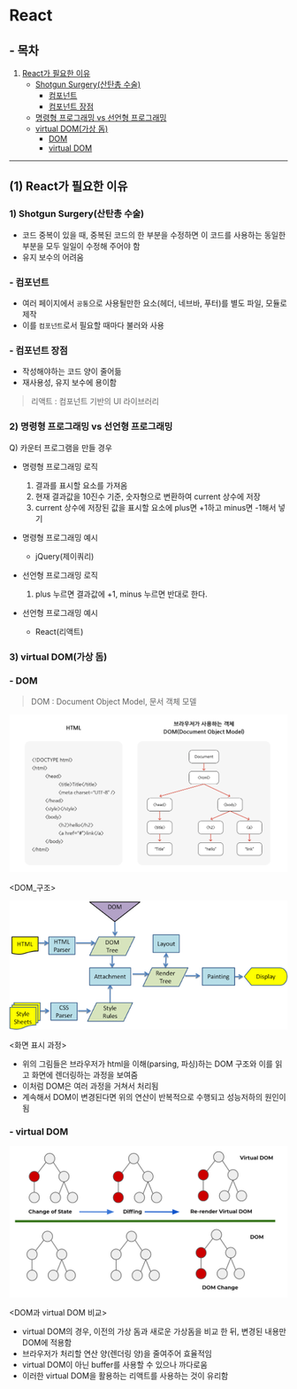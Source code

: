 # React

## - 목차
1. [React가 필요한 이유](#1-react가-필요한-이유)
    - [Shotgun Surgery(산탄총 수술)](#1-shotgun-surgery산탄총-수술)
        - [컴포넌트](#--컴포넌트)
        - [컴포넌트 장점](#--컴포넌트-장점)
    - [명령형 프로그래밍 vs 선언형 프로그래밍](#2-명령형-프로그래밍-vs-선언형-프로그래밍)
    - [virtual DOM(가상 돔)](#3-virtual-dom가상-돔)
        - [DOM](#--dom)
        - [virtual DOM](#--virtual-dom)

---

## (1) React가 필요한 이유

### **1) Shotgun Surgery(산탄총 수술)**

- 코드 중복이 있을 때, 중복된 코드의 한 부분을 수정하면 이 코드를 사용하는 동일한 부분을 모두 일일이 수정해 주어야 함
- 유지 보수의 어려움

### - 컴포넌트

- 여러 페이지에서 `공통`으로 사용될만한 요소(헤더, 네브바, 푸터)를 별도 파일, 모듈로 제작
- 이를 `컴포넌트`로서 필요할 때마다 불러와 사용

### - 컴포넌트 장점

- 작성해야하는 코드 양이 줄어듦
- 재사용성, 유지 보수에 용이함

> 리액트 : 컴포넌트 기반의 UI 라이브러리


### **2) 명령형 프로그래밍 vs 선언형 프로그래밍**

Q) 카운터 프로그램을 만들 경우

- 명령형 프로그래밍 로직 
  1) 결과를 표시할 요소를 가져옴
  2) 현재 결과값을 10진수 기준, 숫자형으로 변환하여 current 상수에 저장
  3) current 상수에 저장된 값을 표시할 요소에 plus면 +1하고 minus면 -1해서 넣기


- 명령형 프로그래밍 예시
  - jQuery(제이쿼리)


- 선언형 프로그래밍 로직
  1) plus 누르면 결과값에 +1, minus 누르면 반대로 한다.


- 선언형 프로그래밍 예시
  - React(리액트)


### **3) virtual DOM(가상 돔)**


### - DOM

> DOM : Document Object Model, 문서 객체 모델

![DOM](../img/React_DOM.png)

<DOM_구조>


![parsing](../img/React_browser_parsing.png)

<화면 표시 과정>

- 위의 그림들은 브라우저가 html을 이해(parsing, 파싱)하는 DOM 구조와 이를 읽고 화면에 렌더링하는 과정을 보여줌
- 이처럼 DOM은 여러 과정을 거쳐서 처리됨
- 계속해서 DOM이 변경된다면 위의 연산이 반복적으로 수행되고 성능저하의 원인이 됨


### - virtual DOM

![virtual_DOM](../img/React_virtual_DOM.png)

<DOM과 virtual DOM 비교>

- virtual DOM의 경우, 이전의 가상 돔과 새로운 가상돔을 비교 한 뒤, 변경된 내용만 DOM에 적용함
- 브라우저가 처리할 연산 양(렌더링 양)을 줄여주어 효율적임
- virtual DOM이 아닌 buffer를 사용할 수 있으나 까다로움
- 이러한 virtual DOM을 활용하는 리액트를 사용하는 것이 유리함